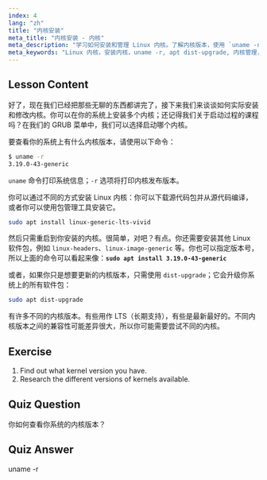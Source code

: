 ```yaml
---
index: 4
lang: "zh"
title: "内核安装"
meta_title: "内核安装 - 内核"
meta_description: "学习如何安装和管理 Linux 内核。了解内核版本，使用 `uname -r` 和 apt 命令。开始你的 Linux 内核之旅！"
meta_keywords: "Linux 内核，安装内核，uname -r, apt dist-upgrade, 内核管理，Linux 教程，Linux 入门，Linux 指南"
---
```


## Lesson Content

好了，现在我们已经把那些无聊的东西都讲完了，接下来我们来谈谈如何实际安装和修改内核。你可以在你的系统上安装多个内核；还记得我们关于启动过程的课程吗？在我们的 GRUB 菜单中，我们可以选择启动哪个内核。

要查看你的系统上有什么内核版本，请使用以下命令：

```bash
$ uname -r
3.19.0-43-generic
```

`uname` 命令打印系统信息；`-r` 选项将打印内核发布版本。

你可以通过不同的方式安装 Linux 内核：你可以下载源代码包并从源代码编译，或者你可以使用包管理工具安装它。

```bash
sudo apt install linux-generic-lts-vivid
```

然后只需重启到你安装的内核。很简单，对吧？有点。你还需要安装其他 Linux 软件包，例如 `linux-headers`、`linux-image-generic` 等。你也可以指定版本号，所以上面的命令可以看起来像：**`sudo apt install 3.19.0-43-generic`**

或者，如果你只是想要更新的内核版本，只需使用 `dist-upgrade`；它会升级你系统上的所有软件包：

```bash
sudo apt dist-upgrade
```

有许多不同的内核版本。有些用作 LTS（长期支持），有些是最新最好的。不同内核版本之间的兼容性可能差异很大，所以你可能需要尝试不同的内核。

## Exercise

1. Find out what kernel version you have.
2. Research the different versions of kernels available.

## Quiz Question

你如何查看你系统的内核版本？

## Quiz Answer

uname -r
